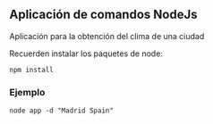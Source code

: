 ## Aplicación de comandos NodeJs

Aplicación para la obtención del clima de una ciudad 

Recuerden instalar los paquetes de node:

```
npm install
```

### Ejemplo
```
node app -d "Madrid Spain"
```